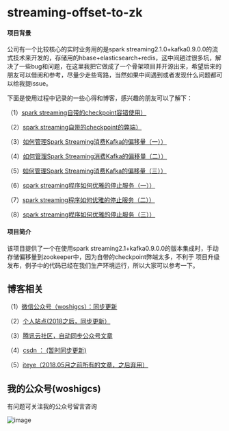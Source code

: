 # streaming-offset-to-zk
#### 项目背景
公司有一个比较核心的实时业务用的是spark streaming2.1.0+kafka0.9.0.0的流式技术来开发的，存储用的hbase+elasticsearch+redis，这中间趟过很多坑，解决了一些bug和问题，在这里我把它做成了一个骨架项目并开源出来，希望后来的朋友可以借阅和参考，尽量少走些弯路，当然如果中间遇到或者发现什么问题都可以给我提issue。

下面是使用过程中记录的一些心得和博客，感兴趣的朋友可以了解下：

（1）[spark streaming自带的checkpoint容错使用）](http://qindongliang.iteye.com/blog/2350846) 

（2）[spark streaming自带的checkpoint的弊端）](http://qindongliang.iteye.com/blog/2356634) 

（3）[如何管理Spark Streaming消费Kafka的偏移量（一））](http://qindongliang.iteye.com/blog/2399736) 

（4）[如何管理Spark Streaming消费Kafka的偏移量（二））](http://qindongliang.iteye.com/blog/2400003) 

（5）[如何管理Spark Streaming消费Kafka的偏移量（三））](http://qindongliang.iteye.com/blog/2401194) 

（6）[spark streaming程序如何优雅的停止服务（一））](http://qindongliang.iteye.com/blog/2364713) 

（7）[spark streaming程序如何优雅的停止服务（二））](http://qindongliang.iteye.com/blog/2401501) 

（8）[spark streaming程序如何优雅的停止服务（三））](http://qindongliang.iteye.com/blog/2404100) 






#### 项目简介
该项目提供了一个在使用spark streaming2.1+kafka0.9.0.0的版本集成时，手动存储偏移量到zookeeper中，因为自带的checkpoint弊端太多，不利于
项目升级发布，例子中的代码已经在我们生产环境运行，所以大家可以参考一下。



## 博客相关

（1）[微信公众号（woshigcs）：同步更新](https://github.com/qindongliang/answer_sheet_scan/blob/master/imgs/gcs.jpg)

（2）[个人站点(2018之后，同步更新）](http://8090nixi.com/) 

（3）[腾讯云社区，自动同步公众号文章](<http://qindongliang.iteye.com/>)

（4）[csdn ： (暂时同步更新)](https://blog.csdn.net/u010454030)

（5）[iteye（2018.05月之前所有的文章，之后弃用）](<http://qindongliang.iteye.com/>)  






## 我的公众号(woshigcs)

有问题可关注我的公众号留言咨询

![image](https://github.com/qindongliang/answer_sheet_scan/blob/master/imgs/gcs.jpg)
